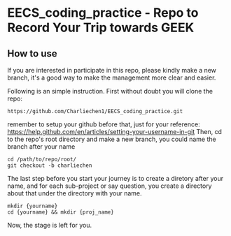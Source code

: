 # EECS_coding_practice - Repo to Record Your Trip towards GEEK

## How to use
If you are interested in participate in this repo, please kindly make a new branch, it's a good way
to make the management more clear and easier.

Following is an simple instruction. First without doubt you will clone the repo:
```
https://github.com/Charliechen1/EECS_coding_practice.git
```
remember to setup your github before that, just for your reference:
https://help.github.com/en/articles/setting-your-username-in-git
Then, cd to the repo's root directory and make a new branch, you could name the branch after your
name
```
cd /path/to/repo/root/
git checkout -b charliechen
```
The last step before you start your journey is to create a diretory after your name, and for each
sub-project or say question, you create a directory about that under the directory with your name.

```
mkdir {yourname}
cd {yourname} && mkdir {proj_name}
```

Now, the stage is left for you.
